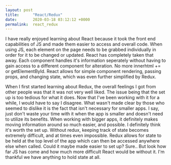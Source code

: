 ```yaml
---
layout: post
title:      "React/Redux"
date:       2020-03-18 03:12:12 +0000
permalink:  react_redux
---
```


I have really enjoyed learning about React because it took the front end capabilities of JS and made them easier to access and overall code. When using JS, each element on the page needs to be grabbed individually in order for it to be changed or updated. React has completely taken that away. Each component handles it's information seperately without having to gain access to a different component for alteration. No more innerhtml += or getElementById. React allows for simple component rendering, passing props, and changing state, which was even further simplified by Redux.

When I first started learning about Redux, the overall feelings I got from other people was that it was not very well liked. The issue being that the set up is too tedious for what it does. Now that I've been working with it for a while, I would have to say I disagree. What wasn't made clear by those who seemed to dislike it is the fact that isn't necessary for smaller apps. I say, just don't waste your time with it when  the app is smaller and doesn't need to utilize its benefits. When working with bigger apps, it definitely makes moving information around so much easier, and possible. I definitely think it's worth the set up. Without redux, keeping track of state becomes extremely difficult, and at times even impossible. Redux allows for state to be held at the top level of the app which can then be accessed anywhere else when called. Could it maybe made easier to set up? Sure.. But look how far JS has come and how much more difficult React would be without it. I'm thankful we have anything to hold state at all.
